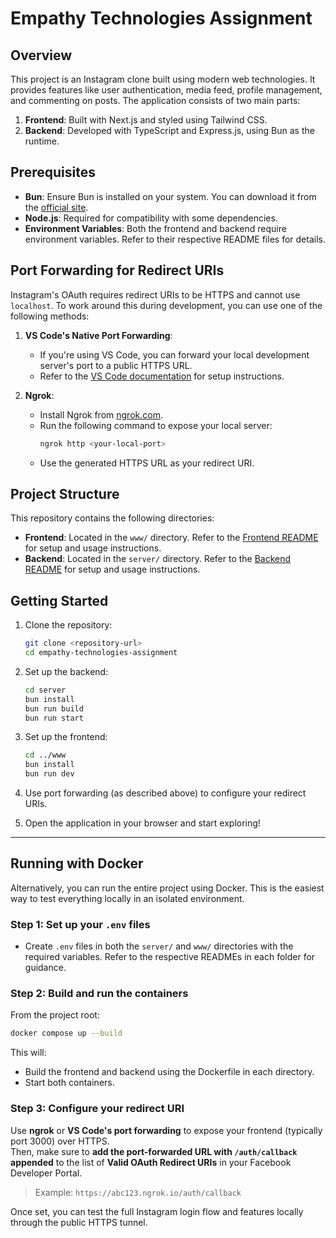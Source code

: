 # Empathy Technologies Assignment

## Overview

This project is an Instagram clone built using modern web technologies. It provides features like user authentication, media feed, profile management, and commenting on posts. The application consists of two main parts:

1. **Frontend**: Built with Next.js and styled using Tailwind CSS.
2. **Backend**: Developed with TypeScript and Express.js, using Bun as the runtime.

## Prerequisites

-   **Bun**: Ensure Bun is installed on your system. You can download it from the [official site](https://bun.sh/).
-   **Node.js**: Required for compatibility with some dependencies.
-   **Environment Variables**: Both the frontend and backend require environment variables. Refer to their respective README files for details.

## Port Forwarding for Redirect URIs

Instagram's OAuth requires redirect URIs to be HTTPS and cannot use `localhost`. To work around this during development, you can use one of the following methods:

1. **VS Code's Native Port Forwarding**:

    - If you're using VS Code, you can forward your local development server's port to a public HTTPS URL.
    - Refer to the [VS Code documentation](https://code.visualstudio.com/docs/remote/ssh#_forwarding-a-port) for setup instructions.

2. **Ngrok**:
    - Install Ngrok from [ngrok.com](https://ngrok.com/).
    - Run the following command to expose your local server:
        ```bash
        ngrok http <your-local-port>
        ```
    - Use the generated HTTPS URL as your redirect URI.

## Project Structure

This repository contains the following directories:

-   **Frontend**: Located in the `www/` directory. Refer to the [Frontend README](www/README.md) for setup and usage instructions.
-   **Backend**: Located in the `server/` directory. Refer to the [Backend README](server/README.md) for setup and usage instructions.

## Getting Started

1. Clone the repository:

    ```bash
    git clone <repository-url>
    cd empathy-technologies-assignment
    ```

2. Set up the backend:

    ```bash
    cd server
    bun install
    bun run build
    bun run start
    ```

3. Set up the frontend:

    ```bash
    cd ../www
    bun install
    bun run dev
    ```

4. Use port forwarding (as described above) to configure your redirect URIs.

5. Open the application in your browser and start exploring!

---

## Running with Docker

Alternatively, you can run the entire project using Docker. This is the easiest way to test everything locally in an isolated environment.

### Step 1: Set up your `.env` files

-   Create `.env` files in both the `server/` and `www/` directories with the required variables. Refer to the respective READMEs in each folder for guidance.

### Step 2: Build and run the containers

From the project root:

```bash
docker compose up --build
```

This will:

-   Build the frontend and backend using the Dockerfile in each directory.
-   Start both containers.

### Step 3: Configure your redirect URI

Use **ngrok** or **VS Code's port forwarding** to expose your frontend (typically port 3000) over HTTPS.  
Then, make sure to **add the port-forwarded URL with `/auth/callback` appended** to the list of **Valid OAuth Redirect URIs** in your Facebook Developer Portal.

> Example: `https://abc123.ngrok.io/auth/callback`

Once set, you can test the full Instagram login flow and features locally through the public HTTPS tunnel.
